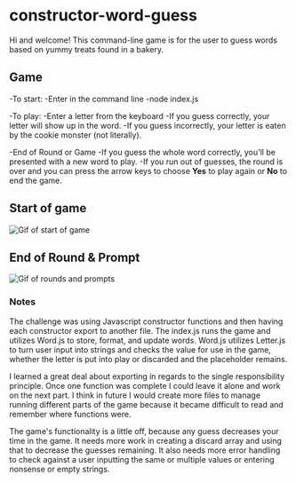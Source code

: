 # constructor-word-guess

Hi and welcome! This command-line game is for the user to guess words based on yummy treats found in a bakery.

## Game
-To start:
  -Enter in the command line 
    -node index.js

-To play:
  -Enter a letter from the keyboard
  -If you guess correctly, your letter will show up in the word.
  -If you guess incorrectly, your letter is eaten by the cookie monster (not literally).

-End of Round or Game
  -If you guess the whole word correctly, you'll be presented with a new word to play.
  -If you run out of guesses, the round is over and you can press the arrow keys to choose **Yes** to play again or **No** to end the game.

## Start of game
![Gif of start of game](https://thumbs.gfycat.com/RawSlipperyCurlew-small.gif)

## End of Round & Prompt
![Gif of rounds and prompts](https://thumbs.gfycat.com/ForsakenUnacceptableAstrangiacoral-small.gif)
### Notes
The challenge was using Javascript constructor functions and then having each constructor export to another file. The index.js runs the game and utilizes Word.js to store, format, and update words. Word.js utilizes Letter.js to turn user input into strings and checks the value for use in the game, whether the letter is put into play or discarded and the placeholder remains. 

I learned a great deal about exporting in regards to the single responsibility principle. Once one function was complete I could leave it alone and work on the next part. I think in future I would create more files to manage running different parts of the game because it became difficult to read and remember where functions were.

The game's functionality is a little off, because any guess decreases your time in the game. It needs more work in creating a discard array and using that to decrease the guesses remaining. It also needs more error handling to check against a user inputting the same or multiple values or entering nonsense or empty strings.

